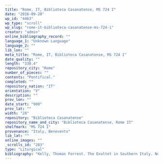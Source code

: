 ```yaml
---
title: "Rome, IT, Biblioteca Casanatense, MS 724 I"
date: "2016-09-28"
wp_id: "4463"
wp_type: "scroll"
wp_slug: "rome-it-biblioteca-casanatense-ms-724-i"
creator: "admin"
online_bibliography_record: ""
language_1: "Unknown Language"
language_2: ""
lib_lon: ""
meta_title: "Rome, IT, Biblioteca Casanatense, MS 724 I"
date_quality: ""
length: "338.4"
repository_city: "Rome"
number_of_pieces: ""
contents: "Pontifical."
completed: ""
repository_nation: "IT"
orientation: "V"
description: ""
prov_lon: ""
date_start: "900"
prov_lat: ""
width: "28"
repository: "Biblioteca Casanatense"
repository_name_and_city: "Biblioteca Casanatense, Rome IT"
shelfmark: "MS 724 I"
provenance: "Italy, Benevento"
lib_lat: ""
online_images: ""
_scrolls_id: "283"
type: "Liturgical"
bibliography: "Kelly, Thomas Forrest. The Exultet in Southern Italy. New York: Oxford University Press, 1996.<br/> Lowe, Elias Avery. The Beneventan Script: A History of the South Italian Minuscule. Edited by Virginia Brown. Sussidi Eruditi 34. Rome: Ed. di Storia e Letteratura, 1980, 122<br/> Suski, Andrzej Wojciech, Giacomo Baroffio, and Manlio Sodi. “Rotoli Liturgici Medievali (Secoli VII-XV). Censimento E Bibliografia.” Revista Liturgica 101, no. 3 (2014): 603–21."
---
```



